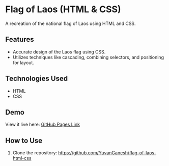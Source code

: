 # Flag of Laos (HTML & CSS)
A recreation of the national flag of Laos using HTML and CSS.

## Features
- Accurate design of the Laos flag using CSS.
- Utilizes techniques like cascading, combining selectors, and positioning for layout.

## Technologies Used
- HTML
- CSS

## Demo
View it live here: [GitHub Pages Link](https://yuvanganesh.github.io/flag-of-laos-html-css/)

## How to Use
1. Clone the repository: https://github.com/YuvanGanesh/flag-of-laos-html-css
